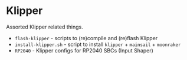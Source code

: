 # Klipper
Assorted Klipper related things.

- `flash-klipper` - scripts to (re)compile and (re)flash Klipper
- `install-klipper.sh` - script to install `klipper` + `mainsail` + `moonraker`
- `RP2040` - Klipper configs for RP2040 SBCs (Input Shaper)
